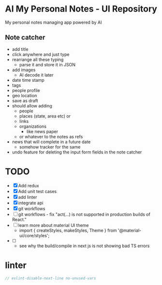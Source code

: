 # AI My Personal Notes - UI Repository

My personal notes managing app powered by AI

## Note catcher
- add title
- click anywhere and just type
- rearrange all these typing
    - parse it and store it in JSON
- add images
    - AI decode it later
- date time stamp
- tags
- people profile
- geo location
- save as draft
- should allow adding 
    - people
    - places (state, area etc) or 
    - links 
    - organizations
        - like news paper
    - or whatever to the notes as refs
- news that will complete in a future date
    - somehow tracker for the same
- undo feature for deleting the input form fields in the note catcher

# TODO
- [x] Add redux
- [x] Add unit test cases
- [x] add linter
- [x] integrate api
- [x] git workflows
- [ ] git workflows - fix "act(...) is not supported in production builds of React."
- [ ] learn more about material UI theme 
    - import { createStyles, makeStyles, Theme } from '@material-ui/core/styles';
- [ ] - see why the build/compile in next js is not showing bad TS errors

# linter
```ts
// eslint-disable-next-line no-unused-vars
```

